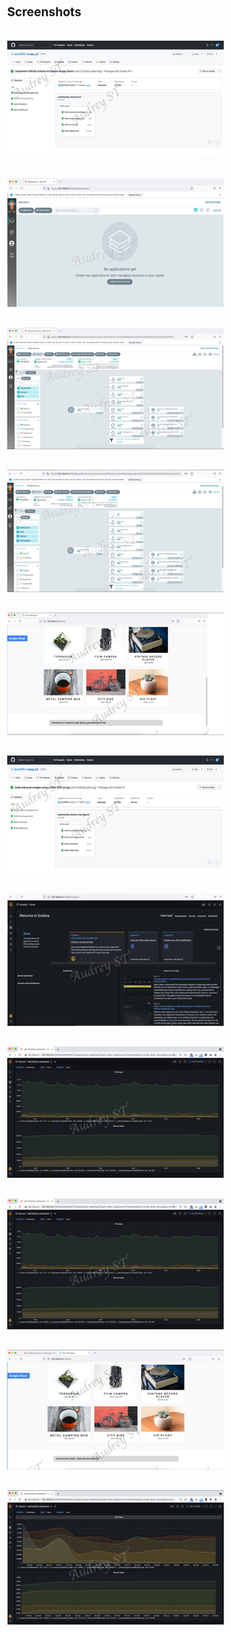 # Screenshots

<br>

![ci latest tag](ci-latest-tag.png)

<br>

![argocd ui](argocd-ui.png)

<br>

![argocd dev](argocd-udacityshop-dev.png)

<br>

![argocd prod](argocd-udacityshop-prod.png)

<br>

![udashop ui v1](udacityshop-ui-v1.png)

<br>

![ci sha tag](ci-sha-tag.png)

<br>

![grafana ui](grafana-ui.png)

<br>

![grafana udashop](grafana-udacityshop.png)

<br>

![grafana udashop](grafana-udacityshop.png)

<br>

![udashop ui v2](udacityshop-ui-v2.png)

<br>

![grafana ad v2](grafana-ad-v2.png)